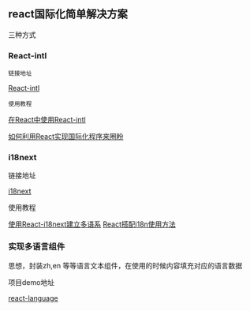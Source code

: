 
## react国际化简单解决方案

三种方式

### React-intl
    
 
    链接地址 

[React-intl](https://github.com/yahoo/react-intl)

    使用教程 

[在React中使用React-intl](https://segmentfault.com/a/1190000005824920)

[如何利用React实现国际化程序来圈粉](https://www.sdk.cn/news/4730)


### i18next

链接地址 

[i18next](https://github.com/i18next/i18next)

使用教程 

[使用React-i18next建立多语系](http://jason-wang.logdown.com/posts/771654)
[React搭配i18n使用方法](https://medium.com/bumps-from-a-little-front-end-programmer/react-i18n-969268654f54#.rlv8dtitf)


### 实现多语言组件
    
思想，封装zh,en  等等语言文本组件，在使用的时候内容填充对应的语言数据

项目demo地址 

[react-language](https://github.com/Lobos/react-language)
 
